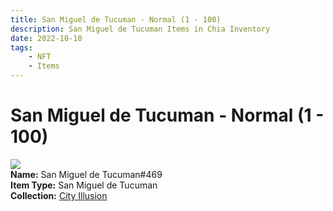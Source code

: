 ```yaml
---
title: San Miguel de Tucuman - Normal (1 - 100)
description: San Miguel de Tucuman Items in Chia Inventory
date: 2022-10-10
tags:
    - NFT
    - Items
---
```


# San Miguel de Tucuman - Normal (1 - 100)
<div class="item_thumbnail">
<img loading="lazy" src="https://xv62d3f2hmbxp7fjo54526k5gys5g4b3mlljdwe4upqmeoo7t4rq.arweave.net/vX2h7Lo7A3f8qXd53XldNiXTcDti1pHYnKPgwjnfnyM"><br/>
<div><strong>Name:</strong> San Miguel de Tucuman#469</div>
<div><strong>Item Type:</strong> San Miguel de Tucuman</div>
<div><strong>Collection:</strong> <a href="https://www.spacescan.io/xch/nft/collection/col1lend2dcn558km4wcwta4xnkfv3xpcmlp9kyt0m909emvfxechlyqdl5ndg">City Illusion</a></div>
</div>

